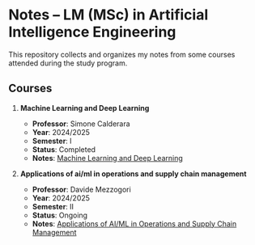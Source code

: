 # Notes – LM (MSc) in Artificial Intelligence Engineering

This repository collects and organizes my notes from some courses attended during the study program.
## Courses

1. **Machine Learning and Deep Learning**  
   - **Professor**: Simone Calderara  
   - **Year**: 2024/2025  
   - **Semester**: I
   - **Status**: Completed
   - **Notes**:  [Machine Learning and Deep Learning](Appunti%20Machine%20Learning%20and%20Deep%20Learning.pdf)

2. **Applications of ai/ml in operations and supply chain management**  
   - **Professor**: Davide Mezzogori  
   - **Year**: 2024/2025  
   - **Semester**: II
   - **Status**: Ongoing
   - **Notes**:  [Applications of AI/ML in Operations and Supply Chain Management](Appunti%20di%20Applications%20of%20ai%20ml.pdf)


         
